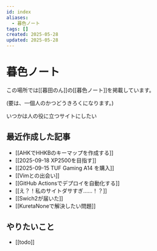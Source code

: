```yaml
---
id: index
aliases:
  - 暮色ノート
tags: []
created: 2025-05-28
updated: 2025-05-28
---
```


# 暮色ノート

この場所では[[暮田のん]]の[[暮色ノート]]を掲載しています。

(要は、一個人のかつどうきろくになります。)

いつかは人の役に立つサイトにしたい

## 最近作成した記事
- [[AHKでHHKBのキーマップを作成する]]
- [[2025-09-18 XP2500を目指す]]
- [[2025-09-15 TUF Gaming A14 を購入]]
- [[Vimとの出会い]]
- [[GitHub Actionsでデプロイを自動化する]]
- [[え？！私のサイトダサすぎ……！？]]
- [[Swich2が届いた]]
- [[KuretaNoneで解決したい問題]]

## やりたいこと
- [[todo]]
